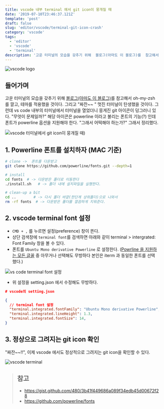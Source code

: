 ```yaml
---
title: vscode 내부 terminal 에서 git icon이 뭉개질 때
date: '2019-07-10T23:46:37.121Z'
template: 'post'
draft: false
slug: 'editor/vscode/terminal-git-icon-crash'
category: 'vscode'
tags:
  - 'editor'
  - 'vscode'
  - 'terminal'
description: '고운 터미널의 모습을 갖추기 위해  블로그(아마도 이 블로그)를  참고해서  oh-my-zsh 를 깔고, 테마를 적용했을 것이다. 그리고 "짜잔~~ " 멋진 터미널이 탄생했을 것이다. 그런데 vs code 내부의 터미널에서 터미널을 열었더니  뭉게진 git 아이콘이 덩그러니 있다.  "무엇이 문제일까?" 해당 아이콘은 powerline 이라고 불리는 폰트의 기능(?) 인데 폰트가 powerline 옵션을 지원해야 한다. "그래서 어떡해야 하는가?" 그래서 정리했다.'
---
```


![vscode logo](https://imgur.com/iOTX11h.png)

## 들어가며

고운 터미널의 모습을 갖추기 위해 [블로그(아마도 이 블로그)](https://beomi.github.io/2017/07/07/Beautify-ZSH/)를 참고해서 oh-my-zsh 를 깔고, 테마를 적용했을 것이다. 그리고 "짜잔~~ " 멋진 터미널이 탄생했을 것이다. 그런데 vs code 내부의 터미널에서 터미널을 열었더니 뭉게진 git 아이콘이 덩그러니 있다. "무엇이 문제일까?" 해당 아이콘은 powerline 이라고 불리는 폰트의 기능(?) 인데 폰트가 powerline 옵션을 지원해야 한다. "그래서 어떡해야 하는가?" 그래서 정리했다.

![vscode 터미널에서 git icon이 뭉개질 때](https://user-images.githubusercontent.com/35516239/151830633-da4e90fe-1a03-4764-8d2d-b4bcbc431d0e.png))

## 1. Powerline 폰트를 설치하자 (MAC 기준)

```bash
# clone ->  폰트를 다운받고
git clone https://github.com/powerline/fonts.git --depth=1

# install
cd fonts  # -> 다운받은 폴더로 이동한다
./install.sh   # -> 폴더 내에 설치파일을 실행한다.

# clean-up a bit
cd ..        # -> 다시 폴더 바깥(한단계 상위폴더)으로 나와서
rm -rf fonts  # -> 다운받은 폴더를 깔끔하게 지워준다.
```

## 2. vscode terminal font 설정

- `CMD + ,` 를 누르면 설정(preference) 창이 뜬다.
- 상단 검색창에 `terminal font`를 검색하면 아래와 같이 terminal > intergrated: Font Family 창을 볼 수 있다.
- 폰트를 `Ubuntu Mono derivative Powerline` 로 설정한다. ([Powrline 을 지원하는 모든 글꼴](https://github.com/powerline/fonts) 중 아무거나 선택해도 무방하다 본인은 iterm 과 동일한 폰트를 선택했다.)

![vs code terminal font 설정](https://user-images.githubusercontent.com/35516239/151830642-c953e713-07e5-4960-b2f1-c491851e8a31.png")

- 위 설정을 setting.json 에서 수정해도 무방하다.

```json
# vscode의 setting.json

{
  // terminal font 설정
  "terminal.integrated.fontFamily": "Ubuntu Mono derivative Powerline",
  "terminal.integrated.lineHeight": 1.3,
  "terminal.integrated.fontSize": 14,
}
```

## 3. 정상으로 그려지는 git icon 확인

"짜잔~~!!", 이제 vscode 에서도 정상적으로 그려지는 git icon을 확인할 수 있다.

![vscode terminal](https://user-images.githubusercontent.com/35516239/151830657-f1a3cb5b-f331-4685-ab88-c036a95b5ff4.png")

> ## 참고
>
> - https://gist.github.com/480/3b41f449686a089f34edb45d00672f28
> - https://github.com/powerline/fonts

